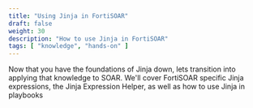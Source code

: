 ```yaml
---
title: "Using Jinja in FortiSOAR"
draft: false
weight: 30
description: "How to use Jinja in FortiSOAR"
tags: [ "knowledge", "hands-on" ]
---
```


Now that you have the foundations of Jinja down, lets transition into applying that knowledge to SOAR. We'll cover FortiSOAR specific Jinja expressions, the Jinja Expression Helper, as well as how to use Jinja in playbooks 

